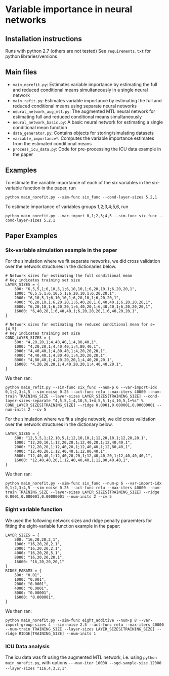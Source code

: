# Variable importance in neural networks

## Installation instructions
Runs with python 2.7 (others are not tested)
See `requirements.txt` for python libraries/versions

## Main files
* `main_norefit.py`: Estimates variable importance by estimating the full and reduced conditional means simultaneously in a single neural network
* `main_refit.py`: Estimates variable importance by estimating the full and reduced conditional means using separate neural networks
* `neural_network_aug_mtl.py`: The augmented MTL neural network for estimating full and reduced conditional means simultaneously
* `neural_network_basic.py`: A basic neural network for estimating a single conditional mean function
* `data_generator.py`: Contains objects for storing/simulating datasets
* `variable_importance*`: Computes the variable importance estimates from the estimated conditional means
* `process_icu_data.py`: Code for pre-processing the ICU data example in the paper

## Examples
To estimate the variable importance of each of the six variables in the six-variable function in the paper, run
```
python main_norefit.py --sim-func six_func --cond-layer-sizes 5,2,1
```
To estimate importance of variables groups 1,2;3,4;5,6, run
```
python main_norefit.py --var-import 0,1;2,3;4,5 --sim-func six_func --cond-layer-sizes 5,2,1
```

## Paper Examples
### Six-variable simulation example in the paper
For the simulation where we fit separate networks, we did cross validation over the network structures in the dictionaries below.
```
# Network sizes for estimating the full conditional mean
# Key indicates training set size
LAYER_SIZES = {
    500: "6,5,5,1;6,10,5,1;6,10,10,1;6,20,10,1;6,20,20,1",
    1000: "6,5,5,1;6,10,5,1;6,20,10,1;6,20,20,1",
    2000: "6,10,5,1;6,10,10,1;6,20,10,1;6,20,20,1",
    4000: "6,20,10,1;6,20,20,1;6,40,20,1;6,40,40,1;6,20,20,20,1",
    8000: "6,20,10,1;6,20,20,1;6,40,20,1;6,40,40,1;6,20,20,20,1",
    16000: "6,40,20,1;6,40,40,1;6,20,20,20,1;6,40,20,20,1",
}

# Network sizes for estimating the reduced conditional mean for s={4,5}
# Key indicates training set size
COND_LAYER_SIZES = {
    500: "4,20,20,1;4,40,40,1;4,80,40,1",
    1000: "4,20,20,1;4,40,40,1;4,80,40,1",
    2000: "4,40,40,1;4,80,40,1;4,20,20,20,1",
    4000: "4,40,40,1;4,80,40,1;4,20,20,20,1",
    8000: "4,80,40,1;4,20,20,20,1;4,40,20,20,1",
    16000: "4,20,20,20,1;4,40,20,20,1;4,40,40,20,1",
}
```
We then ran:
```
python main_refit.py --sim-func six_func --num-p 6 --var-import-idx 0,1;2,3;4,5 --sim-noise 0.25 --act-func relu --max-iters 40000 --num-train TRAINING_SIZE --layer-sizes LAYER_SIZES[TRAINING_SIZE] --cond-layer-sizes-separate "4,5,5,1;4,10,5,1+4,5,5,1;4,10,5,1+%s" % COND_LAYER_SIZES[TRAINING_SIZE] --ridge 0.0001,0.000001,0.00000001 --num-inits 2 --cv 5
```

For the simulation where we fit a single network, we did cross validation over the network structures in the dictionary below.
```
LAYER_SIZES = {
    500: "12,5,5,1;12,10,5,1;12,10,10,1;12,20,10,1;12,20,20,1",
    1000: "12,20,10,1;12,20,20,1;12,40,20,1;12,40,40,1",
    2000: "12,20,20,1;12,40,20,1;12,40,40,1;12,80,40,1",
    4000: "12,40,20,1;12,40,40,1;12,80,40,1",
    8000: "12,40,40,1;12,40,20,20,1;12,40,40,20,1;12,40,40,40,1",
    16000: "12,40,40,20,1;12,40,40,40,1;12,80,40,40,1",
}
```
We then ran:
```
python main_norefit.py --sim-func six_func --num-p 6 --var-import-idx 0,1;2,3;4,5 --sim-noise 0.25 --act-func relu --max-iters 40000 --num-train TRAINING_SIZE --layer-sizes LAYER_SIZES[TRAINING_SIZE] --ridge 0.0001,0.000001,0.00000001 --num-inits 2 --cv 5
```

### Eight variable function
We used the following network sizes and ridge penalty paraemters for fitting the eight-variable function example in the paper:
```
LAYER_SIZES = {
    500: "16,20,20,2,1",
    1000: "16,20,20,2,1",
    2000: "16,20,20,2,1",
    4000: "16,20,20,5,1",
    8000: "16,20,20,20,1",
    16000: "16,20,20,20,1"
}
RIDGE_PARAMS = {
    500: "0.01",
    1000: "0.001",
    2000: "0.0001",
    4000: "0.0001",
    8000: "0.00001",
    16000: "0.000001",
}
```
We then ran:
```
python main_norefit.py --sim-func eight_additive --num-p 8 --var-import-group-sizes 4 --sim-noise 2.5 --act-func relu --max-iters 40000 --num-train TRAINING_SIZE --layer-sizes LAYER_SIZES[TRAINING_SIZE] --ridge RIDGE[TRAINING_SIZE] --num-inits 1
```

### ICU Data analysis
The icu data was fit using the augmented MTL network, i.e. using `python main_norefit.py`, with options `---max-iter 10000 --sgd-sample-size 12000 --layer-sizes "116,4,3,2,1"`.
